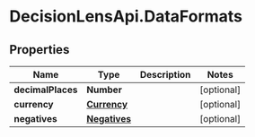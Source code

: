 # DecisionLensApi.DataFormats

## Properties
Name | Type | Description | Notes
------------ | ------------- | ------------- | -------------
**decimalPlaces** | **Number** |  | [optional] 
**currency** | [**Currency**](Currency.md) |  | [optional] 
**negatives** | [**Negatives**](Negatives.md) |  | [optional] 


